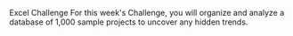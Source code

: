 Excel Challenge 
For this week's Challenge, you will organize and analyze a database of 1,000 sample projects to uncover any hidden trends.
